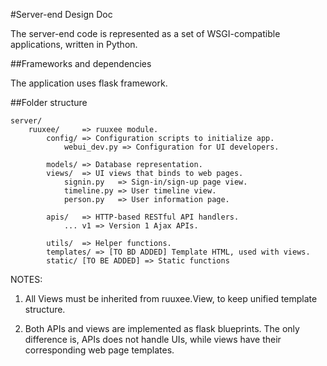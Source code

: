 #Server-end Design Doc

The server-end code is represented as a set of WSGI-compatible
applications, written in Python.

##Frameworks and dependencies

The application uses flask framework.

##Folder structure

    server/
        ruuxee/     => ruuxee module.
            config/ => Configuration scripts to initialize app.
                webui_dev.py => Configuration for UI developers.

            models/ => Database representation.
            views/  => UI views that binds to web pages.
                signin.py   => Sign-in/sign-up page view.
                timeline.py => User timeline view.
                person.py   => User information page.

            apis/   => HTTP-based RESTful API handlers.
                ... v1 => Version 1 Ajax APIs.

            utils/  => Helper functions.
            templates/ => [TO BD ADDED] Template HTML, used with views.
            static/ [TO BE ADDED] => Static functions

NOTES:

1. All Views must be inherited from ruuxee.View, to keep unified
   template structure.

2. Both APIs and views are implemented as flask blueprints. The only
   difference is, APIs does not handle UIs, while views have their
   corresponding web page templates.
